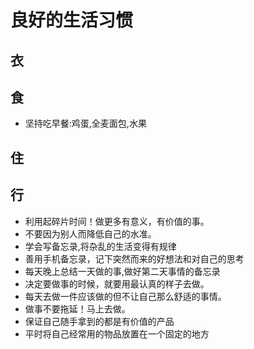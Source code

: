 # 良好的生活习惯

## 衣

## 食

- 坚持吃早餐:鸡蛋,全麦面包,水果

## 住

## 行

- 利用起碎片时间！做更多有意义，有价值的事。
- 不要因为别人而降低自己的水准。
- 学会写备忘录,将杂乱的生活变得有规律
- 善用手机备忘录，记下突然而来的好想法和对自己的思考
- 每天晚上总结一天做的事,做好第二天事情的备忘录
- 决定要做事的时候，就要用最认真的样子去做。
- 每天去做一件应该做的但不让自己那么舒适的事情。
- 做事不要拖延！马上去做。
- 保证自己随手拿到的都是有价值的产品
- 平时将自己经常用的物品放置在一个固定的地方
